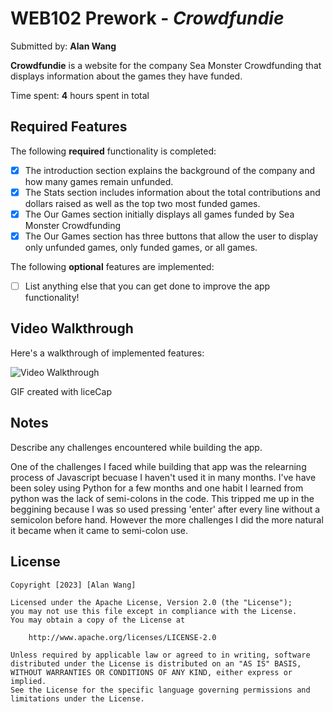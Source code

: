 # WEB102 Prework - *Crowdfundie*

Submitted by: **Alan Wang**

**Crowdfundie** is a website for the company Sea Monster Crowdfunding that displays information about the games they have funded.

Time spent: **4** hours spent in total

## Required Features

The following **required** functionality is completed:

* [X] The introduction section explains the background of the company and how many games remain unfunded.
* [X] The Stats section includes information about the total contributions and dollars raised as well as the top two most funded games.
* [X] The Our Games section initially displays all games funded by Sea Monster Crowdfunding
* [X] The Our Games section has three buttons that allow the user to display only unfunded games, only funded games, or all games.

The following **optional** features are implemented:

* [ ] List anything else that you can get done to improve the app functionality!

## Video Walkthrough

Here's a walkthrough of implemented features:

<img src='https://imgur.com/QFEFU5f' title='Video Walkthrough' width='' alt='Video Walkthrough' />

<!-- Replace this with whatever GIF tool you used! -->
GIF created with liceCap
<!-- Recommended tools:
[Kap](https://getkap.co/) for macOS
[ScreenToGif](https://www.screentogif.com/) for Windows
[peek](https://github.com/phw/peek) for Linux. -->

## Notes

Describe any challenges encountered while building the app.

One of the challenges I faced while building that app was the relearning process of Javascript becuase I haven't used it in many months. I've have been soley using Python for a few months and one habit I learned from python was the lack of semi-colons in the code. This tripped me up in the beggining because I was so used pressing 'enter' after every line without a semicolon before hand. However the more challenges I did the more natural it became when it came to semi-colon use.

## License

    Copyright [2023] [Alan Wang]

    Licensed under the Apache License, Version 2.0 (the "License");
    you may not use this file except in compliance with the License.
    You may obtain a copy of the License at

        http://www.apache.org/licenses/LICENSE-2.0

    Unless required by applicable law or agreed to in writing, software
    distributed under the License is distributed on an "AS IS" BASIS,
    WITHOUT WARRANTIES OR CONDITIONS OF ANY KIND, either express or implied.
    See the License for the specific language governing permissions and
    limitations under the License.
